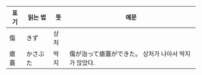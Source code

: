 | 표기  | 읽는 법 | 뜻   | 예문                            |
| --- | ---- | --- | ----------------------------- |
| 傷   | きず   | 상처  |                               |
| 瘡蓋  | かさぶた | 딱지  | 傷が治って瘡蓋ができた。 상처가 나아서 딱지가 앉았다. |